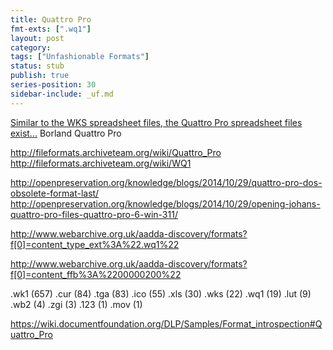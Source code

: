 ```yaml
---
title: Quattro Pro
fmt-exts: [".wq1"]
layout: post
category:
tags: ["Unfashionable Formats"]
status: stub
publish: true
series-position: 30
sidebar-include: _uf.md
---
```


[Similar to the WKS spreadsheet files, the Quattro Pro spreadsheet files exist...](http://www.fileformat.info/mirror/corion/#WQ1) Borland Quattro Pro

http://fileformats.archiveteam.org/wiki/Quattro_Pro
http://fileformats.archiveteam.org/wiki/WQ1

http://openpreservation.org/knowledge/blogs/2014/10/29/quattro-pro-dos-obsolete-format-last/
http://openpreservation.org/knowledge/blogs/2014/10/29/opening-johans-quattro-pro-files-quattro-pro-6-win-311/

http://www.webarchive.org.uk/aadda-discovery/formats?f[0]=content_type_ext%3A%22.wq1%22


http://www.webarchive.org.uk/aadda-discovery/formats?f[0]=content_ffb%3A%2200000200%22

.wk1 (657)
.cur (84)
.tga (83)
.ico (55)
.xls (30)
.wks (22)
.wq1 (19)
.lut (9)
.wb2 (4)
.zgi (3)
.123 (1)
.mov (1)

https://wiki.documentfoundation.org/DLP/Samples/Format_introspection#Quattro_Pro
